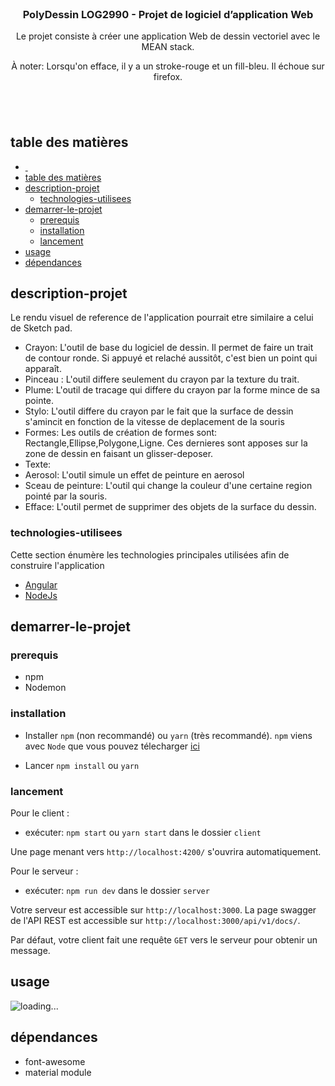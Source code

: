<!-- PROJECT LOGO -->
<br />
<p align="center">

  <h3 align="center">PolyDessin LOG2990  - Projet de logiciel d’application Web</h3>

  <p align="center">
    Le projet consiste à créer une application Web de dessin vectoriel avec le MEAN stack. 
  </p>
    <p align="center">
      À noter: Lorsqu'on efface, il y a un stroke-rouge et un fill-bleu. Il échoue sur firefox.  
    </p>
</p>

## &nbsp;

<!-- TABLE OF CONTENTS -->

## table des matières

- [ ](#)
- [table des matières](#table-des-matières)
- [description-projet](#description-projet)
  - [technologies-utilisees](#technologies-utilisees)
- [demarrer-le-projet](#demarrer-le-projet)
  - [prerequis](#prerequis)
  - [installation](#installation)
  - [lancement](#lancement)
- [usage](#usage)
- [dépendances](#dépendances)

<!-- ABOUT THE PROJECT -->

## description-projet

Le rendu visuel de reference de l'application pourrait etre similaire a celui de Sketch pad.

- Crayon: L'outil de base du logiciel de dessin. Il permet de faire un trait de contour ronde. Si appuyé et relaché aussitôt, c'est bien un point qui apparaît.
- Pinceau : L'outil differe seulement du crayon par la texture du trait.
- Plume: L'outil de tracage qui differe du crayon par la forme mince de sa pointe.
- Stylo: L'outil differe du crayon par le fait que la surface de dessin s'amincit en fonction de la vitesse de deplacement de la souris
- Formes: Les outils de création de formes sont: Rectangle,Ellipse,Polygone,Ligne. Ces dernieres sont apposes sur la zone de dessin en faisant un glisser-deposer.
- Texte:
- Aerosol: L'outil simule un effet de peinture en aerosol
- Sceau de peinture: L'outil qui change la couleur d'une certaine region pointé par la souris.
- Efface: L'outil permet de supprimer des objets de la surface du dessin.

### technologies-utilisees

Cette section énumère les technologies principales utilisées afin de construire l'application

- [Angular](https://angular.io)
- [NodeJs](https://nodejs.org/)

<!-- GETTING STARTED -->

## demarrer-le-projet

### prerequis

- npm
- Nodemon

### installation

- Installer `npm` (non recommandé) ou `yarn` (très recommandé). `npm` viens avec `Node` que vous pouvez télecharger [ici](https://nodejs.org/en/download/)

- Lancer `npm install` ou `yarn`

### lancement

Pour le client :
- exécuter: `npm start` ou `yarn start` dans le dossier `client`

Une page menant vers `http://localhost:4200/` s'ouvrira automatiquement.

Pour le serveur :
- exécuter: `npm run dev` dans le dossier `server`

Votre serveur est accessible sur `http://localhost:3000`. 
La page swagger de l'API REST est accessible sur `http://localhost:3000/api/v1/docs/`.

Par défaut, votre client fait une requête `GET` vers le serveur pour obtenir un message.

<!-- USAGE EXAMPLES -->

## usage

![loading...](https://i.imgur.com/ZaDpH11.png)

<!-- ACKNOWLEDGEMENTS -->

## dépendances

- font-awesome
- material module
